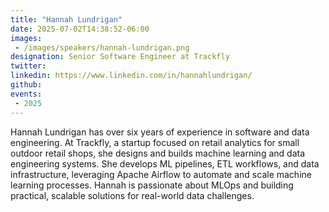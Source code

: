 ```yaml
---
title: "Hannah Lundrigan"
date: 2025-07-02T14:38:52-06:00
images: 
 - /images/speakers/hannah-lundrigan.png
designation: Senior Software Engineer at Trackfly
twitter: 
linkedin: https://www.linkedin.com/in/hannahlundrigan/
github: 
events:
 - 2025
---
```


Hannah Lundrigan has over six years of experience in software and data engineering. At Trackfly, a startup focused on retail analytics for small outdoor retail shops, she designs and builds machine learning and data engineering systems. She develops ML pipelines, ETL workflows, and data infrastructure, leveraging Apache Airflow to automate and scale machine learning processes. Hannah is passionate about MLOps and building practical, scalable solutions for real-world data challenges.

